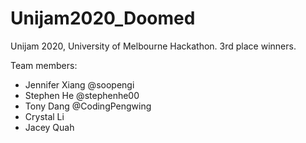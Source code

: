 # Unijam2020_Doomed
Unijam 2020, University of Melbourne Hackathon. 3rd place winners.

Team members:
- Jennifer Xiang @soopengi
- Stephen He @stephenhe00
- Tony Dang @CodingPengwing
- Crystal Li
- Jacey Quah
